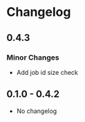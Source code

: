 # Changelog

## 0.4.3

### Minor Changes

- Add job id size check

## 0.1.0 - 0.4.2

- No changelog
